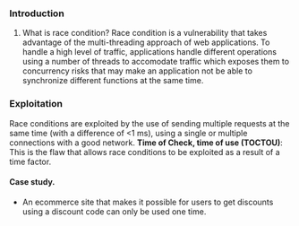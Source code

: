 ### Introduction
1. What is race condition? Race condition is a vulnerability that takes advantage of the multi-threading approach of web applications. To handle a high level of traffic, applications handle different operations using a number of threads to accomodate traffic which exposes them to concurrency risks that may make an application not be able to synchronize different functions at the same time.

### Exploitation
Race conditions are exploited by the use of sending multiple requests at the same time (with a difference of <1 ms), using a single or multiple connections with a good network.
**Time of Check, time of use (TOCTOU)**: This is the flaw that allows race conditions to be exploited as a result of a time factor.
#### Case study.
- An ecommerce site that makes it possible for users to get discounts using a discount code can only be used one time.